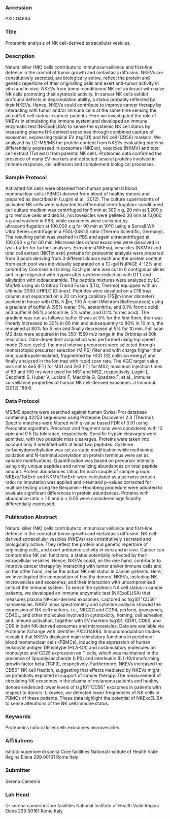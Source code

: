 ### Accession
PXD014894

### Title
Proteomic analysis of NK cell-derived extracellular vesicles.

### Description
Natural killer (NK) cells contribute to immunosurveillance and first-line defense in the control of tumor growth and metastasis diffusion. NKEVs are constitutively secreted, are biologically active, reflect the protein and genetic repertoire of their originating cells and exert anti-tumor activity in vitro and in vivo. NKEVs from tumor-conditioned NK cells interact with naïve NK cells promoting their cytotoxic activity. In cancer NK cells exhibit profound defects in degranulation ability, a status probably reflected by their NKEVs. Hence, NKEVs could contribute to improve cancer therapy by interacting with tumor and/or immune cells at the same time sensing the actual NK cell status in cancer patients.  Here we investigated the role of NKEVs in stimulating the immune system and developed an immune enzymatic test (NKExoELISA) to sense the systemic NK cell status by measuring plasma NK-derived exosomes through combined capture of exosomes, expressing typical EV (tsg101) and NK cell (CD56) markers. We analyzed by LC-MS/MS the protein content from NKEVs evaluating  proteins differentially expressed in exosomes (NKExo), vescicles (NKMV)  and total cell extract (Tot extr) from parental NK cells. Proteomic data confirmed the presence of many EV markers and detected several proteins involved in immune response, cell adhesion and complement biological processes.

### Sample Protocol
Activated NK cells were obtained from human peripheral blood mononuclear cells (PBMC) derived  from blood of healthy donors and prepared  as described in (Lugini et al., 2012). The culture supernatants of activated NK cells were subjected to differential centrifugation: conditioned cell culture medium was centrifuged for 5 min at 300 x g, 20 min at 1,200 x g to remove cells and debris; microvesicles were pelleted 30 min at 10,000 x g and washed in PBS, while exosomes were collected by ultracentrifugation at 100,000 x g for 90 min at 10°C using a Sorvall WX Ultra Series centrifuge in a F50L-2461.5 rotor (Thermo Scientific, Germany). The resulting pellet was washed in PBS and again ultracentrifuged at 100,000 x g for 60 min. Microvesicles or/and exosomes were dissolved in lysis buffer for further analyses.  Exosomes(NKExo), vescicles (NKMV)  and total cell extract (NKTot extr) proteins for proteomic analysis were prepared from 3 pools deriving from 3 different donors each and the protein content from each pool was individually separated on a 1D-gel NuPAGE 4-12% and colored by Coomassie staining. Each gel lane was cut in 6  contiguous slices and in gel digested with trypsin after cysteine reduction with DTT and alkylation with iodoacetamide. The peptide mixtures were analyzed by LC-MS/MS using an Orbitrap  Tribrid Fusion (LTQ, Thermo) equipped with an Ultimate 3000 UHPLC (Dionex). Peptides were desalted on a C18 trap column and separated on a 20 cm long capillary (75m inner diameter) packed in house with C18, 5 m, 100 Å resin (Michrom BioResources) using a gradient of buffer A (95% water, 5%, acetonitrile, and 0.1% formic acid) and buffer B (95% acetonitrile, 5% water, and 0.1% formic acid). The gradient was run as follows: buffer B was at 5% for the first 5min, then was linearly increased to 30% in 60 min and subsequently to 80% in 10 min, the remained at 80% for 5 min and finally decreased at 5% for 10 min. Full scan MS data were acquired in the  350-1550 m/z range in the Orbitrap at  60k resolution.   Data-dependent acquisition was performed using top speed mode (3 sec cycle): the most intense precursors were selected through monoisotopic precursor selection (MIPS) filter and with charge higher than one, quadrupole-isolated, fragmented by HCD (32 collision energy) and finally analyzed in the Ion trap with rapid scan rate. The AGC target value was set to 4e5 (FT) for MS1 and 2e3 (IT) for MS2; maximum injection times of 50 and 100 ms were used for MS1 and MS2, respectively. Lugini L, Cecchetti S, Huber V, Luciani F, Macchia G, Spadaro F, et al., Immune surveillance properties of human NK cell-derived exosomes. J Immunol. (2012) 189:6.

### Data Protocol
MS/MS spectra were searched against  human Swiss-Prot database containing 42253  sequences using Proteome Discoverer 2.3 (Thermo). Spectra matches were filtered with q-value based FDR of 0.01 using Percolator algorithm. Precursor and fragment ions were considered with 10 ppm and 0.5 Da tolerance, respectively. Specific trypsin cleavages were admitted, with two possible miss cleavages. Proteins were taken into account only if  identified with at least two peptides. Cysteine carbamydomethylation was set as static modification while methionine oxidation and N-terminal acetylation on protein terminus were set as variable modifications. Quantification was based on precursor intensity using only unique peptides and normalizing abundances on total peptide amount. Protein abundances ratios for each couple of sample groups NKExo/TotExtr and NKMV/TotExtr were calculated as a pairwise protein ratio: no imputation was applied and t-test and p-values corrected for multiple testing using the Benjamini– Hochberg procedure were adopted to evaluate significant differences in protein abundances. Proteins with abundance ratio  > 1.5  and p < 0.05 were considered significantly differentially expressed.

### Publication Abstract
Natural killer (NK) cells contribute to immunosurveillance and first-line defense in the control of tumor growth and metastasis diffusion. NK-cell-derived extracellular vesicles (NKEVs) are constitutively secreted and biologically active. They reflect the protein and genetic repertoire of originating cells, and exert antitumor activity <i>in vitro</i> and <i>in vivo</i>. Cancer can compromise NK cell functions, a status potentially reflected by their extracellular vesicles. Hence, NKEVs could, on the one hand, contribute to improve cancer therapy by interacting with tumor and/or immune cells and on the other hand, sense the actual NK cell status in cancer patients. Here, we investigated the composition of healthy donors' NKEVs, including NK microvesicles and exosomes, and their interaction with uncompromised cells of the immune system. To sense the systemic NK cell status in cancer patients, we developed an immune enzymatic test (NKExoELISA) that measures plasma NK-cell-derived exosomes, captured as tsg101<sup>+</sup>CD56<sup>+</sup> nanovesicles. NKEV mass spectrometry and cytokine analysis showed the expression of NK cell markers, i.e., NKG2D and CD94, perforin, granzymes, CD40L, and other molecules involved in cytotoxicity, homing, cell adhesion, and immune activation, together with EV markers tsg101, CD81, CD63, and CD9 in both NK-derived exosomes and microvesicles. Data are available via Proteome Xchange with identifier PXD014894. Immunomodulation studies revealed that NKEVs displayed main stimulatory functions in peripheral blood mononuclear cells (PBMCs), inducing the expression of human leukocyte antigen DR isotype (HLA-DR) and costimulatory molecules on monocytes and CD25 expression on T cells, which was maintained in the presence of lipopolysaccharide (LPS) and interleukin (IL)-10/transforming growth factor beta (TGF&#x3b2;), respectively. Furthermore, NKEVs increased the CD56<sup>+</sup> NK cell fraction, suggesting that effects mediated by NKEVs might be potentially exploited in support of cancer therapy. The measurement of circulating NK exosomes in the plasma of melanoma patients and healthy donors evidenced lower levels of tsg101<sup>+</sup>CD56<sup>+</sup> exosomes in patients with respect to donors. Likewise, we detected lower frequencies of NK cells in PBMCs of these patients. These data highlight the potential of NKExoELISA to sense alterations of the NK cell immune status.

### Keywords
Proteomics natural killer cells exosomes microvesicles

### Affiliations
Istituto superiore di sanità
Core facilities National Institute of Health Viale Regina Elena 299 00161 Rome Italy

### Submitter
Serena Camerini

### Lab Head
Dr serena camerini
Core facilities National Institute of Health Viale Regina Elena 299 00161 Rome Italy



